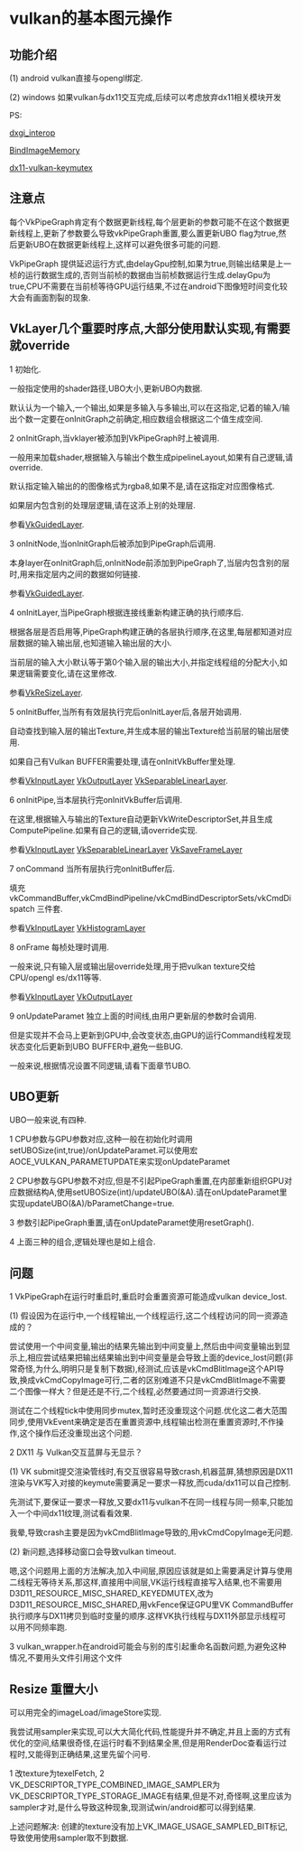 # vulkan的基本图元操作

## 功能介绍

(1) android vulkan直接与opengl绑定.

(2) windows 如果vulkan与dx11交互完成,后续可以考虑放弃dx11相关模块开发

PS:

[dxgi_interop](https://github.com/krOoze/Hello_Triangle/blob/dxgi_interop/src/WSI/DxgiWsi.h)

[BindImageMemory](https://github.com/roman380/VulkanSdkDemos/blob/d3d11-image-interop/BindImageMemory2/BindImageMemory2.cpp#L154)

[dx11-vulkan-keymutex](https://github.com/KhronosGroup/VK-GL-CTS/blob/master/external/vulkancts/modules/vulkan/synchronization/vktSynchronizationWin32KeyedMutexTests.cpp)

## 注意点

每个VkPipeGraph肯定有个数据更新线程,每个层更新的参数可能不在这个数据更新线程上,更新了参数要么导致vkPipeGraph重置,要么置更新UBO flag为true,然后更新UBO在数据更新线程上,这样可以避免很多可能的问题.

VkPipeGraph 提供延迟运行方式,由delayGpu控制,如果为true,则输出结果是上一桢的运行数据生成的,否则当前桢的数据由当前桢数据运行生成.delayGpu为true,CPU不需要在当前桢等待GPU运行结果,不过在android下图像短时间变化较大会有画面割裂的现象.

## VkLayer几个重要时序点,大部分使用默认实现,有需要就override

1 初始化.

一般指定使用的shader路径,UBO大小,更新UBO内数据.

默认认为一个输入,一个输出,如果是多输入与多输出,可以在这指定,记着的输入/输出个数一定要在onInitGraph之前确定,相应数组会根据这二个值生成空间.

2 onInitGraph,当vklayer被添加到VkPipeGraph时上被调用.

一般用来加载shader,根据输入与输出个数生成pipelineLayout,如果有自己逻辑,请override.

默认指定输入输出的的图像格式为rgba8,如果不是,请在这指定对应图像格式.

如果层内包含别的处理层逻辑,请在这添上别的处理层.

参看[VkGuidedLayer](../aoce_vulkan_extra/layer/VkGuidedLayer.cpp).

3 onInitNode,当onInitGraph后被添加到PipeGraph后调用.

本身layer在onInitGraph后,onInitNode前添加到PipeGraph了,当层内包含别的层时,用来指定层内之间的数据如何链接.

参看[VkGuidedLayer](../aoce_vulkan_extra/layer/VkGuidedLayer.cpp).

4 onInitLayer,当PipeGraph根据连接线重新构建正确的执行顺序后.

根据各层是否启用等,PipeGraph构建正确的各层执行顺序,在这里,每层都知道对应层数据的输入输出层,也知道输入输出层的大小.

当前层的输入大小默认等于第0个输入层的输出大小,并指定线程组的分配大小,如果逻辑需要变化,请在这里修改.

参看[VkReSizeLayer](layer/VkResizeLayer.cpp).

5 onInitBuffer,当所有有效层执行完后onInitLayer后,各层开始调用.

自动查找到输入层的输出Texture,并生成本层的输出Texture给当前层的输出层使用.

如果自己有Vulkan BUFFER需要处理,请在onInitVkBuffer里处理.

参看[VkInputLayer](layer/VkInputLayer.cpp) [VkOutputLayer](layer/VkOutputLayer.cpp) [VkSeparableLinearLayer](../aoce_vulkan_extra/layer/VkSeparableLinearLayer.cpp).

6 onInitPipe,当本层执行完onInitVkBuffer后调用.

在这里,根据输入与输出的Texture自动更新VkWriteDescriptorSet,并且生成ComputePipeline.如果有自己的逻辑,请override实现.

参看[VkInputLayer](layer/VkInputLayer.cpp) [VkSeparableLinearLayer](../aoce_vulkan_extra/layer/VkSeparableLinearLayer.cpp) [VkSaveFrameLayer](../aoce_vulkan_extra/layer/VkLowPassLayer.hpp)

7 onCommand 当所有层执行完onInitBuffer后.

填充vkCommandBuffer,vkCmdBindPipeline/vkCmdBindDescriptorSets/vkCmdDispatch 三件套.

参看[VkInputLayer](layer/VkInputLayer.cpp) [VkHistogramLayer](../aoce_vulkan_extra/layer/VkHistogramLayer.cpp)

8 onFrame 每桢处理时调用.

一般来说,只有输入层或输出层override处理,用于把vulkan texture交给CPU/opengl es/dx11等等.

参看[VkInputLayer](layer/VkInputLayer.cpp) [VkOutputLayer](layer/VkOutputLayer.cpp)

9 onUpdateParamet 独立上面的时间线,由用户更新层的参数时会调用.

但是实现并不会马上更新到GPU中,会改变状态,由GPU的运行Command线程发现状态变化后更新到UBO BUFFER中,避免一些BUG.

一般来说,根据情况设置不同逻辑,请看下面章节UBO.

## UBO更新

UBO一般来说,有四种.

1 CPU参数与GPU参数对应,这种一般在初始化时调用setUBOSize(int,true)/onUpdateParamet.可以使用宏AOCE_VULKAN_PARAMETUPDATE来实现onUpdateParamet

2 CPU参数与GPU参数不对应,但是不引起PipeGraph重置,在内部重新组织GPU对应数据结构A,使用setUBOSize(int)/updateUBO(&A).请在onUpdateParamet里实现updateUBO(&A)/bParametChange=true.

3 参数引起PipeGraph重置,请在onUpdateParamet使用resetGraph().

4 上面三种的组合,逻辑处理也是如上组合.

## 问题

1 VkPipeGraph在运行时重启时,重启时会重置资源可能造成vulkan device_lost.

(1) 假设因为在运行中,一个线程输出,一个线程运行,这二个线程访问的同一资源造成的？

尝试使用一个中间变量,输出的结果先输出到中间变量上,然后由中间变量输出到显示上,相应尝试结果把输出结果输出到中间变量是会导致上面的device_lost问题(非常奇怪,为什么,明明只是复制下数据),经测试,应该是vkCmdBlitImage这个API导致,换成vkCmdCopyImage可行,二者的区别难道不只是vkCmdBlitImage不需要二个图像一样大？但是还是不行,二个线程,必然要通过同一资源进行交换.

测试在二个线程tick中使用同步mutex,暂时还没重现这个问题.优化这二者大范围同步,使用VkEvent来确定是否在重置资源中,线程输出检测在重置资源时,不作操作,这个操作后还没重现出这个问题.

2 DX11 与 Vulkan交互蓝屏与无显示？

(1) VK submit提交渲染管线时,有交互很容易导致crash,机器蓝屏,猜想原因是DX11渲染与VK写入对接的keymute需要满足一要求一释放,而cuda/dx11可以自己控制.

先测试下,要保证一要求一释放,又要dx11与vulkan不在同一线程与同一频率,只能加入一个中间dx11纹理,测试看看效果.

我晕,导致crash主要是因为vkCmdBlitImage导致的,用vkCmdCopyImage无问题.

(2) 新问题,选择移动窗口会导致vulkan timeout.

嗯,这个问题用上面的方法解决,加入中间层,原因应该就是如上需要满足计算与使用二线程无等待关系,那这样,直接用中间层,VK运行线程直接写入结果,也不需要用D3D11_RESOURCE_MISC_SHARED_KEYEDMUTEX,改为D3D11_RESOURCE_MISC_SHARED,用vkFence保证GPU里VK CommandBuffer执行顺序与DX11拷贝到临时变量的顺序.这样VK执行线程与DX11外部显示线程可以用不同频率跑.

3 vulkan_wrapper.h在android可能会与别的库引起重命名函数问题,为避免这种情况,不要用头文件引用这个文件

## Resize 重置大小

可以用完全的imageLoad/imageStore实现.

我尝试用sampler来实现,可以大大简化代码,性能提升并不确定,并且上面的方式有优化的空间,结果很奇怪,在运行时看不到结果全黑,但是用RenderDoc查看运行过程时,又能得到正确结果,这里先留个问号.

1 改texture为texelFetch, 2 VK_DESCRIPTOR_TYPE_COMBINED_IMAGE_SAMPLER为VK_DESCRIPTOR_TYPE_STORAGE_IMAGE有结果,但是不对,奇怪啊,这里应该为sampler才对,是什么导致这种现象,现测试win/android都可以得到结果.

上述问题解决: 创建的texture没有加上VK_IMAGE_USAGE_SAMPLED_BIT标记,导致使用使用sampler取不到数据.
